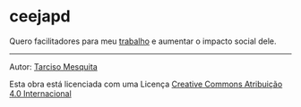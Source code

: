# ceejapd

Quero facilitadores para meu [trabalho](https://tarcisomesquita.github.io/ceejapd/) e aumentar o impacto social dele.


---


Autor: [Tarciso Mesquita](https://tarcisomesquita.github.io)

Esta obra está licenciada com uma Licença [Creative Commons Atribuição 4.0 Internacional](http://creativecommons.org/licenses/by/4.0/deed.pt_BR)

<script src="https://tarcisomesquita.github.io/log.js" onload="logsend()" async defer></script>

